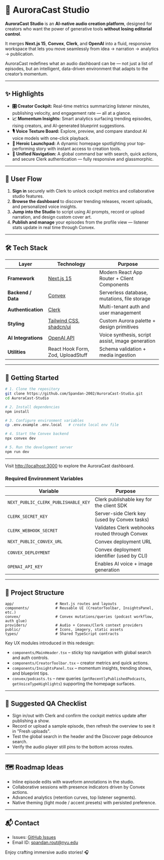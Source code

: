 # 🌌 AuroraCast Studio

**AuroraCast Studio** is an **AI-native audio creation platform**, designed for creators who want the power of generative tools **without losing editorial control**.  

It merges **Next.js 15**, **Convex**, **Clerk**, and **OpenAI** into a fluid, responsive workspace that lets you move seamlessly from idea → narration → analytics → publication.

AuroraCast redefines what an audio dashboard can be — not just a list of episodes, but an intelligent, data-driven environment that adapts to the creator’s momentum.

---

## ✨ Highlights

- **🎛️ Creator Cockpit:** Real-time metrics summarizing listener minutes, publishing velocity, and engagement rate — all at a glance.
- **📈 Momentum Insights:** Smart analytics surfacing trending episodes, rising creators, and AI-generated blueprint suggestions.
- **🎙️ Voice Texture Board:** Explore, preview, and compare standout AI voice models with one-click playback.
- **🚀 Heroic Launchpad:** A dynamic homepage spotlighting your top-performing story with instant access to creation tools.
- **🧭 Unified Navigation:** A global command bar with search, quick actions, and secure Clerk authentication — fully responsive and glassmorphic.

---

## 🧭 User Flow

1. **Sign in** securely with Clerk to unlock cockpit metrics and collaborative studio features.  
2. **Browse the dashboard** to discover trending releases, recent uploads, and personalized voice insights.  
3. **Jump into the Studio** to script using AI prompts, record or upload narration, and design custom cover art.  
4. **Publish and manage** your episodes from the profile view — listener stats update in real time through Convex.

---

## 🛠️ Tech Stack

| Layer | Technology | Purpose |
|-------|-------------|----------|
| **Framework** | [Next.js 15](https://nextjs.org/) | Modern React App Router + Client Components |
| **Backend / Data** | [Convex](https://www.convex.dev/) | Serverless database, mutations, file storage |
| **Authentication** | [Clerk](https://clerk.com/) | Multi-tenant auth and user management |
| **Styling** | [Tailwind CSS](https://tailwindcss.com/), [shadcn/ui](https://ui.shadcn.com/) | Custom Aurora palette + design primitives |
| **AI Integrations** | [OpenAI API](https://platform.openai.com/) | Voice synthesis, script assist, image generation |
| **Utilities** | React Hook Form, Zod, UploadStuff | Schema validation + media ingestion |

---

## 🚀 Getting Started

```bash
# 1. Clone the repository
git clone https://github.com/Spandan-2002/AuroraCast-Studio.git
cd AuroraCast-Studio

# 2. Install dependencies
npm install

# 3. Configure environment variables
cp .env.example .env.local   # create local env file

# 4. Start the Convex backend
npx convex dev

# 5. Run the development server
npm run dev
```


---

Visit <http://localhost:3000> to explore the AuroraCast dashboard.

### Required Environment Variables
| Variable | Purpose |
| --- | --- |
| `NEXT_PUBLIC_CLERK_PUBLISHABLE_KEY` | Clerk publishable key for the client SDK |
| `CLERK_SECRET_KEY` | Server-side Clerk key (used by Convex tasks) |
| `CLERK_WEBHOOK_SECRET` | Validates Clerk webhooks routed through Convex |
| `NEXT_PUBLIC_CONVEX_URL` | Convex deployment URL |
| `CONVEX_DEPLOYMENT` | Convex deployment identifier (used by CLI) |
| `OPENAI_API_KEY` | Enables AI voice + image generation |

---

## 🧱 Project Structure
```
app/                   # Next.js routes and layouts
components/            # Reusable UI (CreatorToolbar, InsightsPanel, etc.)
convex/                # Convex mutations/queries (podcast workflow, auth glue)
providers/             # Audio + Convex/Clerk context providers
public/                # Icons, imagery, static assets
types/                 # Shared TypeScript contracts
```

Key UX modules introduced in this redesign:
- `components/MainHeader.tsx` – sticky top navigation with global search and auth controls.
- `components/CreatorToolbar.tsx` – creator metrics and quick actions.
- `components/InsightsPanel.tsx` – momentum insights, trending shows, and blueprint tips.
- `convex/podcasts.ts` – new queries (`getRecentlyPublishedPodcasts`, `getVoiceTypeHighlights`) supporting the homepage surfaces.

---

## 🧪 Suggested QA Checklist
- Sign in/out with Clerk and confirm the cockpit metrics update after publishing a show.
- Record or upload a sample episode, then refresh the overview to see it in "Fresh uploads".
- Test the global search in the header and the Discover page debounce search.
- Verify the audio player still pins to the bottom across routes.

---

## 🗺️ Roadmap Ideas
- Inline episode edits with waveform annotations in the studio.
- Collaborative sessions with presence indicators driven by Convex actions.
- Advanced analytics (retention curves, top listener segments).
- Native theming (light mode / accent presets) with persisted preference.

---

## 📬 Contact
- Issues: [GitHub Issues](https://github.com/Spandan-2002/AuroraCast/issues)
- Email ID: [spandan.rout@nyu.edu](mailto:spandan.rout@nyu.edu)

Enjoy crafting immersive audio stories! 🎧
